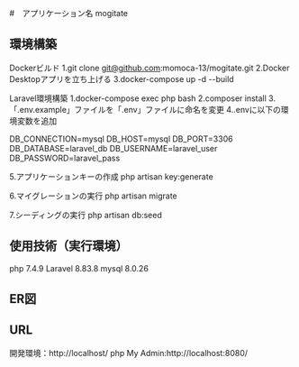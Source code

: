 #　アプリケーション名
mogitate

## 環境構築
Dockerビルド
1.git clone git@github.com:momoca-13/mogitate.git
2.Docker Desktopアプリを立ち上げる
3.docker-compose up -d --build

Laravel環境構築
1.docker-compose exec php bash
2.composer install
3.「.env.example」ファイルを「.env」ファイルに命名を変更
4..envに以下の環境変数を追加

DB_CONNECTION=mysql
DB_HOST=mysql
DB_PORT=3306
DB_DATABASE=laravel_db
DB_USERNAME=laravel_user
DB_PASSWORD=laravel_pass

5.アプリケーションキーの作成
php artisan key:generate

6.マイグレーションの実行
php artisan migrate

7.シーディングの実行
php artisan db:seed

## 使用技術（実行環境）
php 7.4.9
Laravel 8.83.8
mysql 8.0.26

## ER図

## URL
開発環境：http://localhost/
php My Admin:http://localhost:8080/
